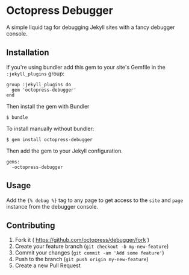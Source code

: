# Octopress Debugger

A simple liquid tag for debugging Jekyll sites with a fancy debugger console.

## Installation

If you're using bundler add this gem to your site's Gemfile in the `:jekyll_plugins` group:

    group :jekyll_plugins do
      gem 'octopress-debugger'
    end

Then install the gem with Bundler

    $ bundle

To install manually without bundler:

    $ gem install octopress-debugger

Then add the gem to your Jekyll configuration.

    gems:
      -octopress-debugger

## Usage

Add the `{% debug %}` tag to any page to get access to the `site` and `page` instance from the debugger console.

## Contributing

1. Fork it ( https://github.com/octopress/debugger/fork )
2. Create your feature branch (`git checkout -b my-new-feature`)
3. Commit your changes (`git commit -am 'Add some feature'`)
4. Push to the branch (`git push origin my-new-feature`)
5. Create a new Pull Request
